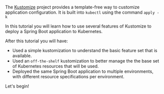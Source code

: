 

The [Kustomize](https://kustomize.io/) project provides a template-free way to customize application configuration.  It is built into `kubectl` using the command `apply -k`

In this tutorial you will learn how to use several features of Kustomize to deploy a Spring Boot application to Kubernetes.

After this tutorial you will have:

* Used a simple kustomization to understand the basic feature set that is available.
* Used an `off-the-shelf` kustomization to better manage the the base set of Kubernetes resources that will be used. 
* Deployed the same Spring Boot application to multiple environments, with different resource specifications per environment.

Let's begin!

